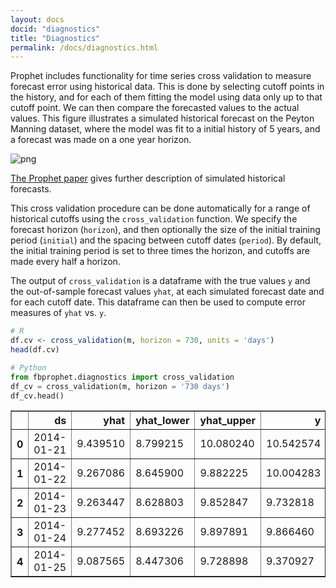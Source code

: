 ```yaml
---
layout: docs
docid: "diagnostics"
title: "Diagnostics"
permalink: /docs/diagnostics.html
---
```

Prophet includes functionality for time series cross validation to measure forecast error using historical data. This is done by selecting cutoff points in the history, and for each of them fitting the model using data only up to that cutoff point. We can then compare the forecasted values to the actual values. This figure illustrates a simulated historical forecast on the Peyton Manning dataset, where the model was fit to a initial history of 5 years, and a forecast was made on a one year horizon.

 
![png](/prophet/static/diagnostics_files/diagnostics_3_0.png) 


[The Prophet paper](https://peerj.com/preprints/3190.pdf) gives further description of simulated historical forecasts.

This cross validation procedure can be done automatically for a range of historical cutoffs using the `cross_validation` function. We specify the forecast horizon (`horizon`), and then optionally the size of the initial training period (`initial`) and the spacing between cutoff dates (`period`). By default, the initial training period is set to three times the horizon, and cutoffs are made every half a horizon.

The output of `cross_validation` is a dataframe with the true values `y` and the out-of-sample forecast values `yhat`, at each simulated forecast date and for each cutoff date. This dataframe can then be used to compute error measures of `yhat` vs. `y`.

```R
# R
df.cv <- cross_validation(m, horizon = 730, units = 'days')
head(df.cv)
```
```python
# Python
from fbprophet.diagnostics import cross_validation
df_cv = cross_validation(m, horizon = '730 days')
df_cv.head()
```



<div>
<table border="1" class="dataframe">
  <thead>
    <tr style="text-align: right;">
      <th></th>
      <th>ds</th>
      <th>yhat</th>
      <th>yhat_lower</th>
      <th>yhat_upper</th>
      <th>y</th>
      <th>cutoff</th>
    </tr>
  </thead>
  <tbody>
    <tr>
      <th>0</th>
      <td>2014-01-21</td>
      <td>9.439510</td>
      <td>8.799215</td>
      <td>10.080240</td>
      <td>10.542574</td>
      <td>2014-01-20</td>
    </tr>
    <tr>
      <th>1</th>
      <td>2014-01-22</td>
      <td>9.267086</td>
      <td>8.645900</td>
      <td>9.882225</td>
      <td>10.004283</td>
      <td>2014-01-20</td>
    </tr>
    <tr>
      <th>2</th>
      <td>2014-01-23</td>
      <td>9.263447</td>
      <td>8.628803</td>
      <td>9.852847</td>
      <td>9.732818</td>
      <td>2014-01-20</td>
    </tr>
    <tr>
      <th>3</th>
      <td>2014-01-24</td>
      <td>9.277452</td>
      <td>8.693226</td>
      <td>9.897891</td>
      <td>9.866460</td>
      <td>2014-01-20</td>
    </tr>
    <tr>
      <th>4</th>
      <td>2014-01-25</td>
      <td>9.087565</td>
      <td>8.447306</td>
      <td>9.728898</td>
      <td>9.370927</td>
      <td>2014-01-20</td>
    </tr>
  </tbody>
</table>
</div>


